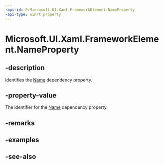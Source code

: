 ```yaml
---
-api-id: P:Microsoft.UI.Xaml.FrameworkElement.NameProperty
-api-type: winrt property
---
```


<!-- Property syntax
public Microsoft.UI.Xaml.DependencyProperty NameProperty { get; }
-->

# Microsoft.UI.Xaml.FrameworkElement.NameProperty

## -description

Identifies the [Name](frameworkelement_name.md) dependency property.

## -property-value

The identifier for the [Name](frameworkelement_name.md) dependency property.

## -remarks

## -examples

## -see-also
